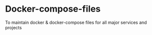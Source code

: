 # Docker-compose-files
To maintain docker & docker-compose files for all major services and projects
